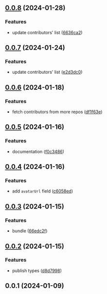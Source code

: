 ## [0.0.8](AurelienLourot/vike-contributors/compare/v0.0.7...v0.0.8) (2024-01-28)


### Features

* update contributors' list ([6636ca2](AurelienLourot/vike-contributors/commits/6636ca2fcd1bd201dce2a85360e7c4366efbfb03))



## [0.0.7](AurelienLourot/vike-contributors/compare/v0.0.6...v0.0.7) (2024-01-24)


### Features

* update contributors' list ([e2d3dc0](AurelienLourot/vike-contributors/commits/e2d3dc007561bd5dc1c56e659c0f913fca8fec86))



## [0.0.6](AurelienLourot/vike-contributors/compare/v0.0.5...v0.0.6) (2024-01-18)


### Features

* fetch contributors from more repos ([df1f63e](AurelienLourot/vike-contributors/commits/df1f63e83d5229561b7a01b574f20795f597338f))



## [0.0.5](AurelienLourot/vike-contributors/compare/v0.0.4...v0.0.5) (2024-01-16)


### Features

* documentation ([f0c3486](AurelienLourot/vike-contributors/commits/f0c34865c60aa687151beb3b7e7d5f89a11162a3))



## [0.0.4](AurelienLourot/vike-contributors/compare/v0.0.3...v0.0.4) (2024-01-16)


### Features

* add `avatarUrl` field ([c6058ed](AurelienLourot/vike-contributors/commits/c6058ed3c0a70bb044a0de2c731a5d41353550b0))



## [0.0.3](AurelienLourot/vike-contributors/compare/v0.0.2...v0.0.3) (2024-01-15)


### Features

* bundle ([66edc2f](AurelienLourot/vike-contributors/commits/66edc2f4272983539f2ae1c308c29639221e78aa))



## [0.0.2](AurelienLourot/vike-contributors/compare/v0.0.1...v0.0.2) (2024-01-15)


### Features

* publish types ([d8d7998](AurelienLourot/vike-contributors/commits/d8d7998c983a152b967fd8733592f735eff78d29))



## 0.0.1 (2024-01-09)



